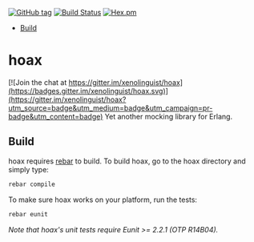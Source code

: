 [![GitHub tag](https://img.shields.io/github/tag/xenolinguist/hoax.svg)]()
[![Build Status](https://secure.travis-ci.org/xenolinguist/hoax.png)](http://travis-ci.org/xenolinguist/hoax)
[![Hex.pm](https://img.shields.io/hexpm/v/hoax.svg)]()

  * [Build](#build)

hoax
====

[![Join the chat at https://gitter.im/xenolinguist/hoax](https://badges.gitter.im/xenolinguist/hoax.svg)](https://gitter.im/xenolinguist/hoax?utm_source=badge&utm_medium=badge&utm_campaign=pr-badge&utm_content=badge)
Yet another mocking library for Erlang.

Build
-----

hoax requires [rebar][1] to build. To build hoax, go to the hoax
directory and simply type:

```sh
rebar compile
```

To make sure hoax works on your platform, run the tests:

```sh
rebar eunit
```

_Note that hoax's unit tests require Eunit >= 2.2.1 (OTP R14B04)._

  [1]: https://github.com/rebar/rebar "Rebar - A build tool for Erlang"

